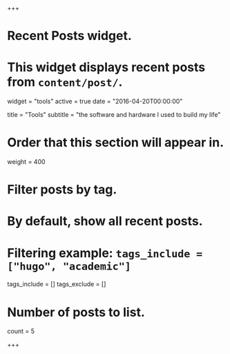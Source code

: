 +++
# Recent Posts widget.
# This widget displays recent posts from `content/post/`.
widget = "tools"
active = true
date = "2016-04-20T00:00:00"

title = "Tools"
subtitle = "the software and hardware I used to build my life"

# Order that this section will appear in.
weight = 400

# Filter posts by tag.
#  By default, show all recent posts.
#  Filtering example: `tags_include = ["hugo", "academic"]`
tags_include = []
tags_exclude = []

# Number of posts to list.
count = 5

+++
